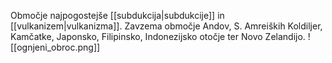 Območje najpogostejše [[subdukcija|subdukcije]] in [[vulkanizem|vulkanizma]]. Zavzema območje Andov, S. Amreiških Koldiljer, Kamčatke, Japonsko, Filipinsko, Indonezijsko otočje ter Novo Zelandijo. 
![[ognjeni_obroc.png]]